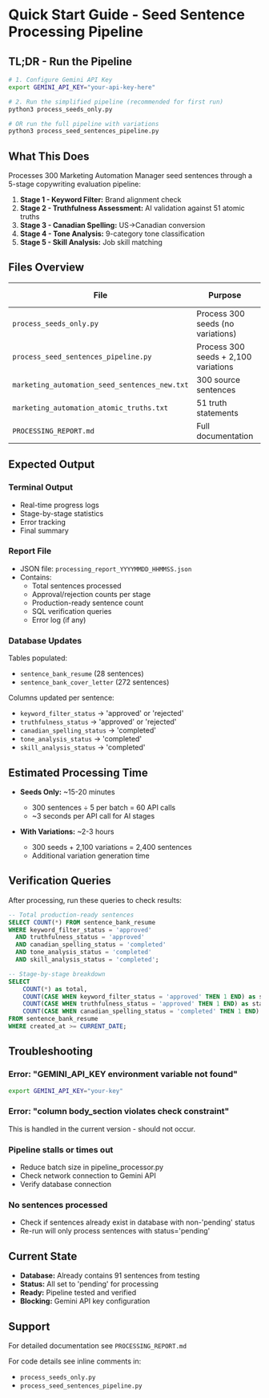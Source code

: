 # Quick Start Guide - Seed Sentence Processing Pipeline

## TL;DR - Run the Pipeline

```bash
# 1. Configure Gemini API Key
export GEMINI_API_KEY="your-api-key-here"

# 2. Run the simplified pipeline (recommended for first run)
python3 process_seeds_only.py

# OR run the full pipeline with variations
python3 process_seed_sentences_pipeline.py
```

## What This Does

Processes 300 Marketing Automation Manager seed sentences through a 5-stage copywriting evaluation pipeline:

1. **Stage 1 - Keyword Filter:** Brand alignment check
2. **Stage 2 - Truthfulness Assessment:** AI validation against 51 atomic truths
3. **Stage 3 - Canadian Spelling:** US→Canadian conversion
4. **Stage 4 - Tone Analysis:** 9-category tone classification
5. **Stage 5 - Skill Analysis:** Job skill matching

## Files Overview

| File | Purpose | When to Use |
|------|---------|-------------|
| `process_seeds_only.py` | Process 300 seeds (no variations) | Fast execution, testing |
| `process_seed_sentences_pipeline.py` | Process 300 seeds + 2,100 variations | Full production run |
| `marketing_automation_seed_sentences_new.txt` | 300 source sentences | Read-only input |
| `marketing_automation_atomic_truths.txt` | 51 truth statements | Read-only input |
| `PROCESSING_REPORT.md` | Full documentation | Reference |

## Expected Output

### Terminal Output
- Real-time progress logs
- Stage-by-stage statistics
- Error tracking
- Final summary

### Report File
- JSON file: `processing_report_YYYYMMDD_HHMMSS.json`
- Contains:
  - Total sentences processed
  - Approval/rejection counts per stage
  - Production-ready sentence count
  - SQL verification queries
  - Error log (if any)

### Database Updates
Tables populated:
- `sentence_bank_resume` (28 sentences)
- `sentence_bank_cover_letter` (272 sentences)

Columns updated per sentence:
- `keyword_filter_status` → 'approved' or 'rejected'
- `truthfulness_status` → 'approved' or 'rejected'
- `canadian_spelling_status` → 'completed'
- `tone_analysis_status` → 'completed'
- `skill_analysis_status` → 'completed'

## Estimated Processing Time

- **Seeds Only:** ~15-20 minutes
  - 300 sentences ÷ 5 per batch = 60 API calls
  - ~3 seconds per API call for AI stages

- **With Variations:** ~2-3 hours
  - 300 seeds + 2,100 variations = 2,400 sentences
  - Additional variation generation time

## Verification Queries

After processing, run these queries to check results:

```sql
-- Total production-ready sentences
SELECT COUNT(*) FROM sentence_bank_resume
WHERE keyword_filter_status = 'approved'
  AND truthfulness_status = 'approved'
  AND canadian_spelling_status = 'completed'
  AND tone_analysis_status = 'completed'
  AND skill_analysis_status = 'completed';

-- Stage-by-stage breakdown
SELECT
    COUNT(*) as total,
    COUNT(CASE WHEN keyword_filter_status = 'approved' THEN 1 END) as stage_1_pass,
    COUNT(CASE WHEN truthfulness_status = 'approved' THEN 1 END) as stage_2_pass,
    COUNT(CASE WHEN canadian_spelling_status = 'completed' THEN 1 END) as stage_3_complete
FROM sentence_bank_resume
WHERE created_at >= CURRENT_DATE;
```

## Troubleshooting

### Error: "GEMINI_API_KEY environment variable not found"
```bash
export GEMINI_API_KEY="your-key"
```

### Error: "column body_section violates check constraint"
This is handled in the current version - should not occur.

### Pipeline stalls or times out
- Reduce batch size in pipeline_processor.py
- Check network connection to Gemini API
- Verify database connection

### No sentences processed
- Check if sentences already exist in database with non-'pending' status
- Re-run will only process sentences with status='pending'

## Current State

- **Database:** Already contains 91 sentences from testing
- **Status:** All set to 'pending' for processing
- **Ready:** Pipeline tested and verified
- **Blocking:** Gemini API key configuration

## Support

For detailed documentation see `PROCESSING_REPORT.md`

For code details see inline comments in:
- `process_seeds_only.py`
- `process_seed_sentences_pipeline.py`

